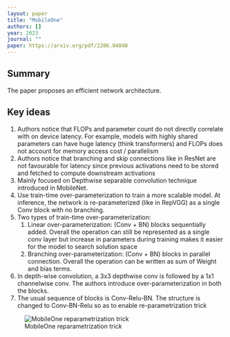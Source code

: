 ```yaml
---
layout: paper
title: "MobileOne"
authors: []
year: 2023
journal: ""
paper: https://arxiv.org/pdf/2206.04040
---
```


## Summary

The paper proposes an efficient network architecture.

## Key ideas

1. Authors notice that FLOPs and parameter count do not directly correlate with on device latency. For example, models with highly shared parameters can have huge latency (think transformers) and FLOPs does not account for memory access cost / parallelism
2. Authors notice that branching and skip connections like in ResNet are not favourable for latency since previous activations need to be stored and fetched to compute downstream activations
3. Mainly focused on Depthwise separable convolution technique introduced in MobileNet. 
4. Use train-time over-parameterization to train a more scalable model. At inference, the network is re-parameterized (like in RepVGG) as a single Conv block with no branching. 
5. Two types of train-time over-parameterization:
   1. Linear over-parameterization: (Conv + BN) blocks sequentially added. Overall the operation can still be represented as a single conv layer but increase in parameters during training makes it easier for the model to search solution space
   2. Branching over-parameterization: (Conv + BN) blocks in parallel connection. Overall the operation can be written as sum of Weight and bias terms. 
6. In depth-wise convolution, a 3x3 depthwise conv is followed by a 1x1 channelwise conv. The authors introduce over-parameterization in both the blocks.
7. The usual sequence of blocks is Conv-Relu-BN. The structure is changed to Conv-BN-Relu so as to enable re-parametrization trick 

<figure class="image-container">
    <img src="{{ '/assets/images/mobileone.png' | relative_url }}" alt="MobileOne reparametrization trick" class="paper-image">
    <figcaption class="image-caption">MobileOne reparametrization trick</figcaption>
</figure>